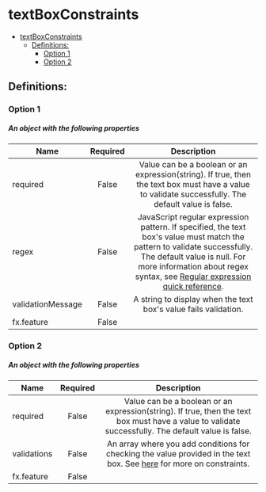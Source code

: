 <a name="textboxconstraints"></a>
# textBoxConstraints
* [textBoxConstraints](#textboxconstraints)
    * [Definitions:](#textboxconstraints-definitions)
        * [Option 1](#textboxconstraints-definitions-option-1)
        * [Option 2](#textboxconstraints-definitions-option-2)

<a name="textboxconstraints-definitions"></a>
## Definitions:
<a name="textboxconstraints-definitions-option-1"></a>
### Option 1
<a name="textboxconstraints-definitions-option-1-an-object-with-the-following-properties"></a>
##### An object with the following properties
| Name | Required | Description
| ---|:--:|:--:|
|required|False|Value can be a boolean or an expression(string). If true, then the text box must have a value to validate successfully. The default value is false.
|regex|False|JavaScript regular expression pattern. If specified, the text box's value must match the pattern to validate successfully. The default value is null. For more information about regex syntax, see [Regular expression quick reference](https://learn.microsoft.com/dotnet/standard/base-types/regular-expression-language-quick-reference).
|validationMessage|False|A string to display when the text box's value fails validation.
|fx.feature|False|
<a name="textboxconstraints-definitions-option-2"></a>
### Option 2
<a name="textboxconstraints-definitions-option-2-an-object-with-the-following-properties-1"></a>
##### An object with the following properties
| Name | Required | Description
| ---|:--:|:--:|
|required|False|Value can be a boolean or an expression(string). If true, then the text box must have a value to validate successfully. The default value is false.
|validations|False|An array where you add conditions for checking the value provided in the text box. See [here](dx-textBoxConstraints-validations.md) for more on constraints.
|fx.feature|False|
